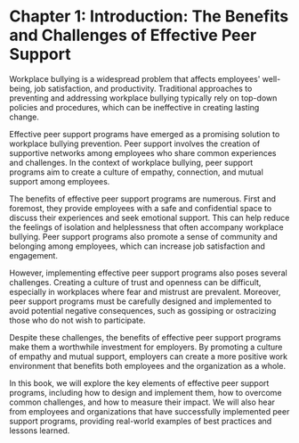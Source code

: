 Chapter 1: Introduction: The Benefits and Challenges of Effective Peer Support
==============================================================================

Workplace bullying is a widespread problem that affects employees' well-being, job satisfaction, and productivity. Traditional approaches to preventing and addressing workplace bullying typically rely on top-down policies and procedures, which can be ineffective in creating lasting change.

Effective peer support programs have emerged as a promising solution to workplace bullying prevention. Peer support involves the creation of supportive networks among employees who share common experiences and challenges. In the context of workplace bullying, peer support programs aim to create a culture of empathy, connection, and mutual support among employees.

The benefits of effective peer support programs are numerous. First and foremost, they provide employees with a safe and confidential space to discuss their experiences and seek emotional support. This can help reduce the feelings of isolation and helplessness that often accompany workplace bullying. Peer support programs also promote a sense of community and belonging among employees, which can increase job satisfaction and engagement.

However, implementing effective peer support programs also poses several challenges. Creating a culture of trust and openness can be difficult, especially in workplaces where fear and mistrust are prevalent. Moreover, peer support programs must be carefully designed and implemented to avoid potential negative consequences, such as gossiping or ostracizing those who do not wish to participate.

Despite these challenges, the benefits of effective peer support programs make them a worthwhile investment for employers. By promoting a culture of empathy and mutual support, employers can create a more positive work environment that benefits both employees and the organization as a whole.

In this book, we will explore the key elements of effective peer support programs, including how to design and implement them, how to overcome common challenges, and how to measure their impact. We will also hear from employees and organizations that have successfully implemented peer support programs, providing real-world examples of best practices and lessons learned.
